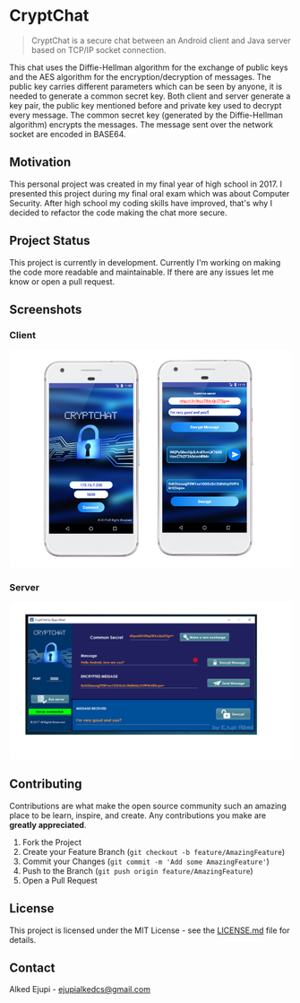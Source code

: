 # CryptChat
> CryptChat is a secure chat between an Android client and Java server based on TCP/IP socket connection.

This chat uses the Diffie-Hellman algorithm for the exchange of public keys and the AES algorithm for the encryption/decryption of messages. The public key carries different parameters which can be seen by anyone, it is needed to generate a common secret key. Both client and server generate a key pair, the public key mentioned before and private key used to decrypt every message. The common secret key (generated by the Diffie-Hellman algorithm) encrypts the messages. The message sent over the network socket are encoded in BASE64.

## Motivation
This personal project was created in my final year of high school in 2017. I presented this project during my final oral exam which was about Computer Security. After high school my coding skills have improved, that's why I decided to refactor the code making the chat more secure. 

## Project Status

This project is currently in development. Currently I'm working on making the code more readable and maintainable. If there are any issues let me know or open a pull request. 

## Screenshots
### Client
![Client](https://github.com/EjupiAlked/CryptChat/blob/master/art/art.PNG?raw=true)
### Server
![Server](https://github.com/EjupiAlked/CryptChat/blob/master/art/artServer.png?raw=true)
## Contributing

Contributions are what make the open source community such an amazing place to be learn, inspire, and create. Any contributions you make are **greatly appreciated**.

1. Fork the Project
2. Create your Feature Branch (`git checkout -b feature/AmazingFeature`)
3. Commit your Changes (`git commit -m 'Add some AmazingFeature'`)
4. Push to the Branch (`git push origin feature/AmazingFeature`)
5. Open a Pull Request
## License

This project is licensed under the MIT License - see the [LICENSE.md](LICENSE.md) file for details.

## Contact

Alked Ejupi - ejupialkedcs@gmail.com
